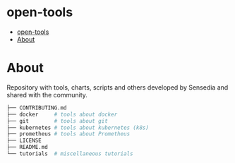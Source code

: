 # open-tools

<!-- TOC -->

- [open-tools](#open-tools)
- [About](#about)

<!-- TOC -->

# About

Repository with tools, charts, scripts and others developed by Sensedia and shared with the community.

```bash
├── CONTRIBUTING.md
├── docker     # tools about docker
├── git        # tools about git
├── kubernetes # tools about kubernetes (k8s)
├── prometheus # tools about Prometheus
├── LICENSE
├── README.md
└── tutorials  # miscellaneous tutorials
```
